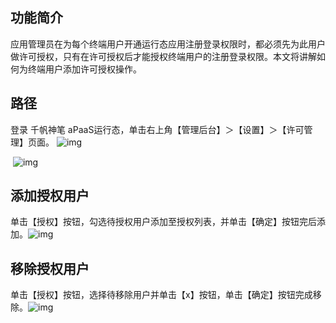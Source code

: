 ## **功能简介**

应用管理员在为每个终端用户开通运行态应用注册登录权限时，都必须先为此用户做许可授权，只有在许可授权后才能授权终端用户的注册登录权限。本文将讲解如何为终端用户添加许可授权操作。

## **路径**

登录 千帆神笔 aPaaS运行态，单击右上角【管理后台】＞【设置】＞【许可管理】页面。 ![img](https://qcloudimg.tencent-cloud.cn/raw/79affa912e70e3bbee66c63f58252c11.jpg)

​ ![img](https://main.qcloudimg.com/raw/294eba42f447420d3837e64b00a999d6.png)

## **添加授权用户**

单击【授权】按钮，勾选待授权用户添加至授权列表，并单击【确定】按钮完后添加。![img](https://main.qcloudimg.com/raw/bd396cd051f253fea18170bc58d10cc0.png)

## **移除授权用户**

单击【授权】按钮，选择待移除用户并单击【x】按钮，单击【确定】按钮完成移除。![img](https://main.qcloudimg.com/raw/f4f0f9fd062f9e17ffc7c0853345ee07.png)
